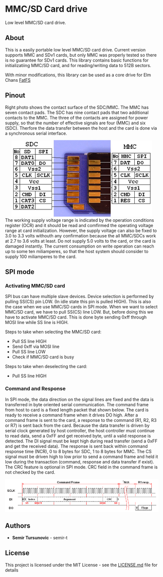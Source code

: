 # MMC/SD Card drive

Low level MMC/SD card drive.

## About
This is a easily portable low level MMC/SD card drive. Current version supports MMC and SDv1 cards, but only MMC was properly tested so there is no guarantee for SDv1 cards. This library contains basic functions for initializatiing MMC/SD card, and for reading/writing data to 512B sectors.

With minor modifications, this library can be used as a core drive for Elm Chans [FatFS](http://elm-chan.org/fsw/ff/00index_e.html)

## Pinout
Right photo shows the contact surface of the SDC/MMC. The MMC has seven contact pads. The SDC has nine contact pads that two additional contacts to the MMC. The three of the contacts are assigned for power supply, so that the number of effective signals are four (MMC) and six (SDC). Therfore the data transfer between the host and the card is done via a synchronous serial interface.

<div style="text-align:center"><img src ="docs/sdmm_contact.jpeg" /></div>
The working supply voltage range is indicated by the operation conditions register (OCR) and it should be read and comfirmed the operating voltage range at card initialization. However, the supply voltage can also be fixed to 3.0 to 3.3 volts withouth any confirmation because the all MMC/SDCs work at 2.7 to 3.6 volts at least. Do not supply 5.0 volts to the card, or the card is damaged instantly. The current consumption on write operation can reach up to some ten miliamperes, so that the host system should consider to supply 100 miliamperes to the card.

## SPI mode
### Activating MMC/SD card
SPI bus can have multiple slave devices. Device selection is performed by pulling SS(CS) pin LOW. (In idle state this pin is pulled HIGH).
This is also the case when we use MMC/SD cards in SPI mode. When we want to select MMC/SD card, we have to pull SS(CS) line LOW. But, before doing this we have to activate MMC/SD card. This is done byte sending 0xff through MOSI line while SS line is HIGH.

Steps to take when selecting the MMC/SD card:
* Pull SS line HIGH
* Send 0xff via MOSI line
* Pull SS line LOW
* Check if MMC/SD card is busy

Steps to take when deselecting the card:
* Pull SS line HIGH

### Command and Response

In SPI mode, the data direction on the signal lines are fixed and the data is transferred in byte oriented serial communication. The command frame from host to card is a fixed length packet that shown below. The card is ready to receive a command frame when it drives DO high. After a command frame is sent to the card, a response to the command (R1, R2, R3 or R7) is sent back from the card. Because the data transfer is driven by serial clock generated by host controller, the host controller must continue to read data, send a 0xFF and get received byte, until a valid response is detected. The DI signal must be kept high during read transfer (send a 0xFF and get the received data). The response is sent back within command response time (NCR), 0 to 8 bytes for SDC, 1 to 8 bytes for MMC. The CS signal must be driven high to low prior to send a command frame and held it low during the transaction (command, response and data transfer if exist). The CRC feature is optional in SPI mode. CRC field in the command frame is not checked by the card.

<div style="text-align:center"><img src ="docs/cmd.png" /></div>

## Authors

* **Semir Tursunovic** - semir-t

## License

This project is licensed under the MIT License - see the [LICENSE.md](LICENSE.md) file for details



